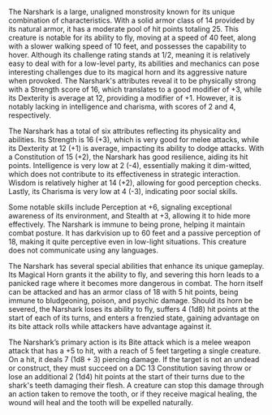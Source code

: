 The Narshark is a large, unaligned monstrosity known for its unique combination of characteristics. With a solid armor class of 14 provided by its natural armor, it has a moderate pool of hit points totaling 25. This creature is notable for its ability to fly, moving at a speed of 40 feet, along with a slower walking speed of 10 feet, and possesses the capability to hover. Although its challenge rating stands at 1/2, meaning it is relatively easy to deal with for a low-level party, its abilities and mechanics can pose interesting challenges due to its magical horn and its aggressive nature when provoked. The Narshark's attributes reveal it to be physically strong with a Strength score of 16, which translates to a good modifier of +3, while its Dexterity is average at 12, providing a modifier of +1. However, it is notably lacking in intelligence and charisma, with scores of 2 and 4, respectively.

The Narshark has a total of six attributes reflecting its physicality and abilities. Its Strength is 16 (+3), which is very good for melee attacks, while its Dexterity at 12 (+1) is average, impacting its ability to dodge attacks. With a Constitution of 15 (+2), the Narshark has good resilience, aiding its hit points. Intelligence is very low at 2 (-4), essentially making it dim-witted, which does not contribute to its effectiveness in strategic interaction. Wisdom is relatively higher at 14 (+2), allowing for good perception checks. Lastly, its Charisma is very low at 4 (-3), indicating poor social skills.

Some notable skills include Perception at +6, signaling exceptional awareness of its environment, and Stealth at +3, allowing it to hide more effectively. The Narshark is immune to being prone, helping it maintain combat posture. It has darkvision up to 60 feet and a passive perception of 18, making it quite perceptive even in low-light situations. This creature does not communicate using any languages.

The Narshark has several special abilities that enhance its unique gameplay. Its Magical Horn grants it the ability to fly, and severing this horn leads to a panicked rage where it becomes more dangerous in combat. The horn itself can be attacked and has an armor class of 18 with 5 hit points, being immune to bludgeoning, poison, and psychic damage. Should its horn be severed, the Narshark loses its ability to fly, suffers 4 (1d8) hit points at the start of each of its turns, and enters a frenzied state, gaining advantage on its bite attack rolls while attackers have advantage against it.

The Narshark’s primary action is its Bite attack which is a melee weapon attack that has a +5 to hit, with a reach of 5 feet targeting a single creature. On a hit, it deals 7 (1d8 + 3) piercing damage. If the target is not an undead or construct, they must succeed on a DC 13 Constitution saving throw or lose an additional 2 (1d4) hit points at the start of their turns due to the shark's teeth damaging their flesh. A creature can stop this damage through an action taken to remove the tooth, or if they receive magical healing, the wound will heal and the tooth will be expelled naturally.